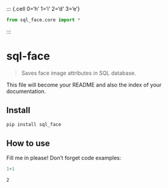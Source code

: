 
::: {.cell 0=‘h’ 1=‘i’ 2=‘d’ 3=‘e’}

``` python
from sql_face.core import *
```

:::

# sql-face

> Saves face image attributes in SQL database.

This file will become your README and also the index of your
documentation.

## Install

``` sh
pip install sql_face
```

## How to use

Fill me in please! Don’t forget code examples:

``` python
1+1
```

    2
